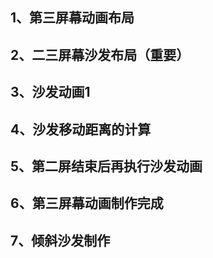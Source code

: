## 1、第三屏幕动画布局
## 2、二三屏幕沙发布局（重要）
## 3、沙发动画1
## 4、沙发移动距离的计算
## 5、第二屏结束后再执行沙发动画
## 6、第三屏幕动画制作完成
## 7、倾斜沙发制作